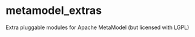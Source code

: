 metamodel_extras
================

Extra pluggable modules for Apache MetaModel (but licensed with LGPL)
